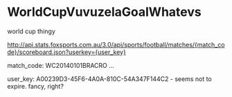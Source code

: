 WorldCupVuvuzelaGoalWhatevs
===========================

world cup thingy


http://api.stats.foxsports.com.au/3.0/api/sports/football/matches/{match_code}/scoreboard.json?userkey={user_key}

match_code:
WC20140101BRACRO
...


user_key:
A00239D3-45F6-4A0A-810C-54A347F144C2  -  seems not to expire. fancy, right?


